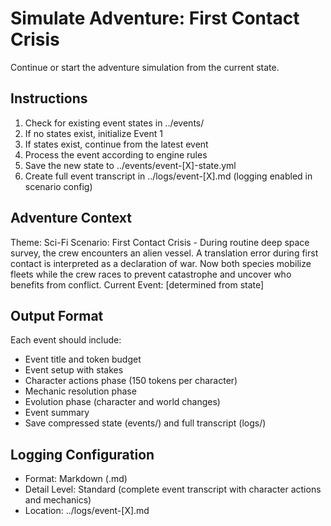 # Simulate Adventure: First Contact Crisis

Continue or start the adventure simulation from the current state.

## Instructions
1. Check for existing event states in ../events/
2. If no states exist, initialize Event 1
3. If states exist, continue from the latest event
4. Process the event according to engine rules
5. Save the new state to ../events/event-[X]-state.yml
6. Create full event transcript in ../logs/event-[X].md (logging enabled in scenario config)

## Adventure Context
Theme: Sci-Fi
Scenario: First Contact Crisis - During routine deep space survey, the crew encounters an alien vessel. A translation error during first contact is interpreted as a declaration of war. Now both species mobilize fleets while the crew races to prevent catastrophe and uncover who benefits from conflict.
Current Event: [determined from state]

## Output Format
Each event should include:
- Event title and token budget
- Event setup with stakes
- Character actions phase (150 tokens per character)
- Mechanic resolution phase
- Evolution phase (character and world changes)
- Event summary
- Save compressed state (events/) and full transcript (logs/)

## Logging Configuration
- Format: Markdown (.md)
- Detail Level: Standard (complete event transcript with character actions and mechanics)
- Location: ../logs/event-[X].md